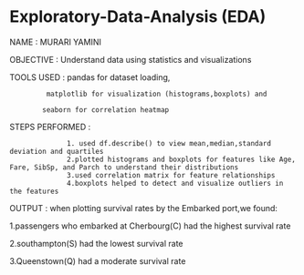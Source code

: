 # Exploratory-Data-Analysis (EDA)

NAME : MURARI YAMINI

OBJECTIVE : Understand data using statistics and visualizations

TOOLS USED : pandas for dataset loading,

             matplotlib for visualization (histograms,boxplots) and

            seaborn for correlation heatmap

STEPS PERFORMED :

                  1. used df.describe() to view mean,median,standard deviation and quartiles
                  2.plotted histograms and boxplots for features like Age, Fare, SibSp, and Parch to understand their distributions
                  3.used correlation matrix for feature relationships
                  4.boxplots helped to detect and visualize outliers in the features

OUTPUT : when plotting survival rates by the Embarked port,we found:

1.passengers who embarked at Cherbourg(C) had the highest survival rate

2.southampton(S) had the lowest survival rate

3.Queenstown(Q) had a moderate survival rate                  
